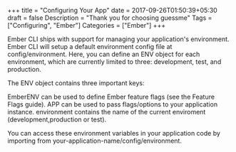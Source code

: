 +++
    title = "Configuring Your App"
    date = 2017-09-26T01:50:39+05:30
    draft = false
    Description = "Thank you for choosing guessme"
    Tags = ["Configuring", "Ember"]
    Categories = ["Ember"]
+++

Ember CLI ships with support for managing your application's environment. Ember CLI will setup a default environment config file at config/environment. Here, you can define an ENV object for each environment, which are currently limited to three: development, test, and production.

The ENV object contains three important keys:

EmberENV can be used to define Ember feature flags (see the Feature Flags guide).
APP can be used to pass flags/options to your application instance.
environment contains the name of the current enviroment (development,production or test).

You can access these environment variables in your application code by importing from your-application-name/config/environment.